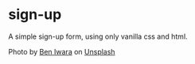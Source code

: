 # sign-up

A simple sign-up form, using only vanilla css and html. 
  
Photo by <a href="https://unsplash.com/@1hundredimages?utm_source=unsplash&utm_medium=referral&utm_content=creditCopyText">Ben Iwara</a> on <a href="https://unsplash.com/photos/6euOmhUpqHQ?utm_source=unsplash&utm_medium=referral&utm_content=creditCopyText">Unsplash</a>
  